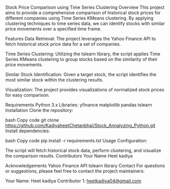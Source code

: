 Stock Price Comparison using Time Series Clustering
Overview
This project aims to provide a comprehensive comparison of historical stock prices for different companies using Time Series KMeans clustering. By applying clustering techniques to time series data, we can identify stocks with similar price movements over a specified time frame.

Features
Data Retrieval: The project leverages the Yahoo Finance API to fetch historical stock price data for a set of companies.

Time Series Clustering: Utilizing the tslearn library, the script applies Time Series KMeans clustering to group stocks based on the similarity of their price movements.

Similar Stock Identification: Given a target stock, the script identifies the most similar stock within the clustering results.

Visualization: The project provides visualizations of normalized stock prices for easy comparison.

Requirements
Python 3.x
Libraries:
yfinance
matplotlib
pandas
tslearn
Installation
Clone the repository:

bash
Copy code
git clone https://github.com/KadiyaheetChetanbhai/Stock_Annalyzing_Python.git
Install dependencies:

bash
Copy code
pip install -r requirements.txt
Usage
Configuration:

The script will fetch historical stock data, perform clustering, and visualize the comparison results.
Contributors
Your Name
Heet kadiya


Acknowledgements
Yahoo Finance API
tslearn library
Contact
For questions or suggestions, please feel free to contact the project maintainers:

Your Name: Heet kadiya
Contributor 1: heetkadiya04@gmail.com
